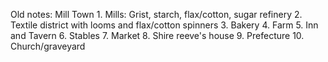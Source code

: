 Old notes:
	Mill Town
		1. Mills: Grist, starch, flax/cotton, sugar refinery
		2. Textile district with looms and flax/cotton spinners
		3. Bakery
		4. Farm
		5. Inn and Tavern
		6. Stables
		7. Market
		8. Shire reeve's house
		9. Prefecture
		10. Church/graveyard